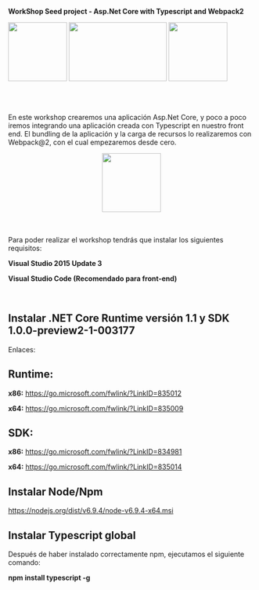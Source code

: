 
**WorkShop Seed project - Asp.Net Core with Typescript and Webpack2**


<img src="https://avatars2.githubusercontent.com/u/9141961?v=3&s=400" height="120" width="120">
<img src="https://huangxuan.me/js-module-7day/attach/webpack-icon.png" height="120" width="200">
<img src="http://www.typescriptlang.org/assets/images/icons/apple-touch-icon-180x180.png" height="120" width="120">

<br/><br/>

En este workshop crearemos una aplicación Asp.Net Core, y poco a poco iremos integrando una aplicación creada con Typescript en nuestro front end. El bundling de la aplicación y la carga de recursos lo realizaremos con Webpack@2, con el cual empezaremos desde cero.

<p align="center">
<img align="center" src="https://cdn.meme.am/cache/instances/folder937/400x/62639937.jpg" height="120" width="120">
</p>

<br/><br/>
Para poder realizar el workshop tendrás que instalar los siguientes requisitos:

**Visual Studio 2015 Update 3**

**Visual Studio Code (Recomendado para front-end)**

<br/>

**Instalar .NET Core Runtime versión 1.1 y SDK 1.0.0-preview2-1-003177**
------------------------------------------------------------------------

Enlaces:

**Runtime:**
------------

**x86:**
https://go.microsoft.com/fwlink/?LinkID=835012

**x64:**
https://go.microsoft.com/fwlink/?LinkID=835009

**SDK:**
------------

**x86:**
https://go.microsoft.com/fwlink/?LinkID=834981

**x64:**
https://go.microsoft.com/fwlink/?LinkID=835014


**Instalar Node/Npm**
------------------------------------------------------------------------

https://nodejs.org/dist/v6.9.4/node-v6.9.4-x64.msi


**Instalar Typescript global**
------------------------------------------------------------------------
Después de haber instalado correctamente npm, ejecutamos el siguiente comando:

**npm install typescript -g**
